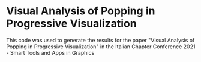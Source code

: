 # Visual Analysis of Popping in Progressive Visualization
This code was used to generate the results for the paper "Visual Analysis of Popping in Progressive Visualization" in the Italian Chapter Conference 2021 - Smart Tools and Apps in Graphics
